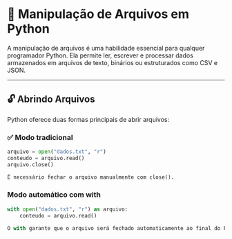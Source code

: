 # 📁 Manipulação de Arquivos em Python

A manipulação de arquivos é uma habilidade essencial para qualquer programador Python. Ela permite ler, escrever e processar dados armazenados em arquivos de texto, binários ou estruturados como CSV e JSON.

---

## 🔓 Abrindo Arquivos

Python oferece duas formas principais de abrir arquivos:

### ✅ Modo tradicional
```python
arquivo = open("dados.txt", "r")
conteudo = arquivo.read()
arquivo.close()

É necessário fechar o arquivo manualmente com close().
```

### Modo automático com with
```python
with open("dados.txt", "r") as arquivo:
    conteudo = arquivo.read()

O with garante que o arquivo será fechado automaticamente ao final do bloco.
```
